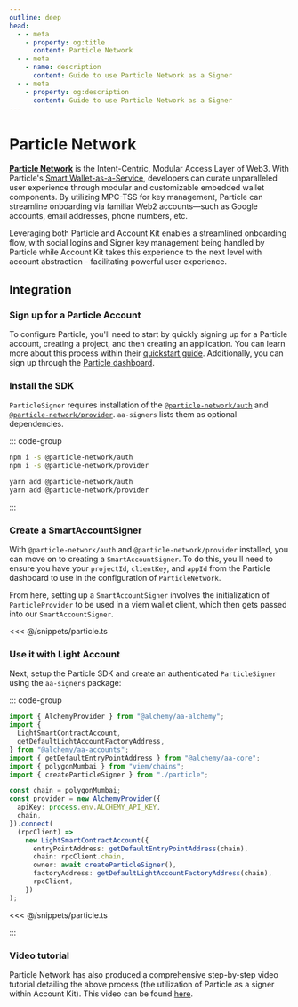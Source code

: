 ```yaml
---
outline: deep
head:
  - - meta
    - property: og:title
      content: Particle Network
  - - meta
    - name: description
      content: Guide to use Particle Network as a Signer
  - - meta
    - property: og:description
      content: Guide to use Particle Network as a Signer
---
```


# Particle Network

[**Particle Network**](https://particle.network/) is the Intent-Centric, Modular Access Layer of Web3. With Particle's [Smart Wallet-as-a-Service](https://blog.particle.network/announcing-our-smart-wallet-as-a-service-modular-stack-upgrading-waas-with-erc-4337), developers can curate unparalleled user experience through modular and customizable embedded wallet components. By utilizing MPC-TSS for key management, Particle can streamline onboarding via familiar Web2 accounts—such as Google accounts, email addresses, phone numbers, etc.

Leveraging both Particle and Account Kit enables a streamlined onboarding flow, with social logins and Signer key management being handled by Particle while Account Kit takes this experience to the next level with account abstraction - facilitating powerful user experience.

## Integration

### Sign up for a Particle Account

To configure Particle, you'll need to start by quickly signing up for a Particle account, creating a project, and then creating an application. You can learn more about this process within their [quickstart guide](https://docs.particle.network/getting-started/dashboard/manage-projects). Additionally, you can sign up through the [Particle dashboard](https://dashboard.particle.network/#/login).

### Install the SDK

`ParticleSigner` requires installation of the [`@particle-network/auth`](https://docs.particle.network/developers/auth-service/sdks/web) and [`@particle-network/provider`](https://docs.particle.network/developers/auth-service/sdks/web). `aa-signers` lists them as optional dependencies.

::: code-group

```bash [npm]
npm i -s @particle-network/auth
npm i -s @particle-network/provider
```

```bash [yarn]
yarn add @particle-network/auth
yarn add @particle-network/provider
```

:::

### Create a SmartAccountSigner

With `@particle-network/auth` and `@particle-network/provider` installed, you can move on to creating a `SmartAccountSigner`. To do this, you'll need to ensure you have your `projectId`, `clientKey`, and `appId` from the Particle dashboard to use in the configuration of `ParticleNetwork`.

From here, setting up a `SmartAccountSigner` involves the initialization of `ParticleProvider` to be used in a viem wallet client, which then gets passed into our `SmartAccountSigner`.

<<< @/snippets/particle.ts

### Use it with Light Account

Next, setup the Particle SDK and create an authenticated `ParticleSigner` using the `aa-signers` package:

::: code-group

```ts [example.ts]
import { AlchemyProvider } from "@alchemy/aa-alchemy";
import {
  LightSmartContractAccount,
  getDefaultLightAccountFactoryAddress,
} from "@alchemy/aa-accounts";
import { getDefaultEntryPointAddress } from "@alchemy/aa-core";
import { polygonMumbai } from "viem/chains";
import { createParticleSigner } from "./particle";

const chain = polygonMumbai;
const provider = new AlchemyProvider({
  apiKey: process.env.ALCHEMY_API_KEY,
  chain,
}).connect(
  (rpcClient) =>
    new LightSmartContractAccount({
      entryPointAddress: getDefaultEntryPointAddress(chain),
      chain: rpcClient.chain,
      owner: await createParticleSigner(),
      factoryAddress: getDefaultLightAccountFactoryAddress(chain),
      rpcClient,
    })
);
```

<<< @/snippets/particle.ts

:::

### Video tutorial

Particle Network has also produced a comprehensive step-by-step video tutorial detailing the above process (the utilization of Particle as a signer within Account Kit). This video can be found [here](https://twitter.com/TABASCOweb3/status/1715034613184147721).
